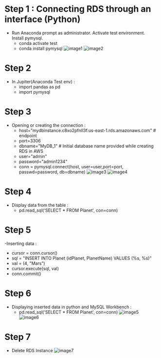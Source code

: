 # Step 1 : Connecting RDS through an interface (Python)
- Run Anaconda prompt as administrator. Activate test environment. Install pymysql.
  - conda activate test
  - conda install pymysql
![image1](https://github.com/Jasmy118/scripturient/blob/master/1%20install%20conda%20mysql.JPG)
![image2](https://github.com/Jasmy118/scripturient/blob/master/2%20install%20conda%20mysql.JPG)
# Step 2
- In Jupiter(Anaconda Test env) :
  - import pandas as pd
  - import pymysql
# Step 3
- Opening or creating the connection :
  - host="mydbinstance.c8xo2pfnll3f.us-east-1.rds.amazonaws.com" # endpoint
  - port=3306
  - dbname="MyDB_1" # Initial database name provided while creating RDS in AWS
  - user="admin"
  - password="admin1234"
  - conn = pymysql.connect(host, user=user,port=port, passwd=password, db=dbname)
![image3](https://github.com/Jasmy118/scripturient/blob/master/3%20Connect%20to%20RDS%20and%20retrieve%20data%20in%20python.JPG)
![image4](https://github.com/Jasmy118/scripturient/blob/master/4%20RDS%20connected%20with%20python%20and%20workbench.JPG)
# Step 4
- Display data from the table :
  - pd.read_sql('SELECT * FROM Planet', con=conn)
# Step 5
-Inserting data :
  - cursor = conn.cursor()
  - sql = "INSERT INTO Planet (idPlanet, PlanetName) VALUES (%s, %s)"
  - val = (4, "Mars")
  - cursor.execute(sql, val)
  - conn.commit()
# Step 6
- Displaying inserted data in python and MySQL Workbench :
  - pd.read_sql('SELECT * FROM Planet', con=conn)
![image5](https://github.com/Jasmy118/scripturient/blob/master/5%20RDS%20Connection%20Python.JPG)
![image6](https://github.com/Jasmy118/scripturient/blob/master/6%20Final%20Update.JPG)
# Step 7
- Delete RDS Instance
![image7](https://github.com/Jasmy118/scripturient/blob/master/7%20Delete%20Instance.JPG)
